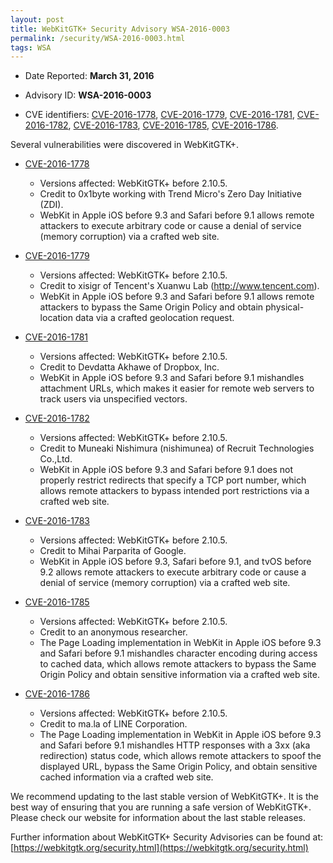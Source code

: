 ```yaml
---
layout: post
title: WebKitGTK+ Security Advisory WSA-2016-0003
permalink: /security/WSA-2016-0003.html
tags: WSA
---
```


* Date Reported: **March 31, 2016**

* Advisory ID: **WSA-2016-0003**

* CVE identifiers: [CVE-2016-1778](#CVE-2016-1778), [CVE-2016-1779](#CVE-2016-1779),
  [CVE-2016-1781](#CVE-2016-1781), [CVE-2016-1782](#CVE-2016-1782),
  [CVE-2016-1783](#CVE-2016-1783), [CVE-2016-1785](#CVE-2016-1785),
  [CVE-2016-1786](#CVE-2016-1786).


Several vulnerabilities were discovered in WebKitGTK+.

* <a name="CVE-2016-1778" href="https://cve.mitre.org/cgi-bin/cvename.cgi?name=CVE-2016-1778">CVE-2016-1778</a>
  * Versions affected: WebKitGTK+ before 2.10.5.
  * Credit to 0x1byte working with Trend Micro's Zero Day Initiative
    (ZDI).
  * WebKit in Apple iOS before 9.3 and Safari before 9.1 allows remote
    attackers to execute arbitrary code or cause a denial of service
    (memory corruption) via a crafted web site.

* <a name="CVE-2016-1779" href="https://cve.mitre.org/cgi-bin/cvename.cgi?name=CVE-2016-1779">CVE-2016-1779</a>
  * Versions affected: WebKitGTK+ before 2.10.5.
  * Credit to xisigr of Tencent's Xuanwu Lab (http://www.tencent.com).
  * WebKit in Apple iOS before 9.3 and Safari before 9.1 allows remote
    attackers to bypass the Same Origin Policy and obtain physical-
    location data via a crafted geolocation request.

* <a name="CVE-2016-1781" href="https://cve.mitre.org/cgi-bin/cvename.cgi?name=CVE-2016-1781">CVE-2016-1781</a>
  * Versions affected: WebKitGTK+ before 2.10.5.
  * Credit to Devdatta Akhawe of Dropbox, Inc.
  * WebKit in Apple iOS before 9.3 and Safari before 9.1 mishandles
    attachment URLs, which makes it easier for remote web servers to
    track users via unspecified vectors.

* <a name="CVE-2016-1782" href="https://cve.mitre.org/cgi-bin/cvename.cgi?name=CVE-2016-1782">CVE-2016-1782</a>
  * Versions affected: WebKitGTK+ before 2.10.5.
  * Credit to Muneaki Nishimura (nishimunea) of Recruit Technologies
    Co.,Ltd.
  * WebKit in Apple iOS before 9.3 and Safari before 9.1 does not
    properly restrict redirects that specify a TCP port number, which
    allows remote attackers to bypass intended port restrictions via a
    crafted web site.

* <a name="CVE-2016-1783" href="https://cve.mitre.org/cgi-bin/cvename.cgi?name=CVE-2016-1783">CVE-2016-1783</a>
  * Versions affected: WebKitGTK+ before 2.10.5.
  * Credit to Mihai Parparita of Google.
  * WebKit in Apple iOS before 9.3, Safari before 9.1, and tvOS before
    9.2 allows remote attackers to execute arbitrary code or cause a
    denial of service (memory corruption) via a crafted web site.

* <a name="CVE-2016-1785" href="https://cve.mitre.org/cgi-bin/cvename.cgi?name=CVE-2016-1785">CVE-2016-1785</a>
  * Versions affected: WebKitGTK+ before 2.10.5.
  * Credit to an anonymous researcher.
  * The Page Loading implementation in WebKit in Apple iOS before 9.3
    and Safari before 9.1 mishandles character encoding during access to
    cached data, which allows remote attackers to bypass the Same Origin
    Policy and obtain sensitive information via a crafted web site.

* <a name="CVE-2016-1786" href="https://cve.mitre.org/cgi-bin/cvename.cgi?name=CVE-2016-1786">CVE-2016-1786</a>
  * Versions affected: WebKitGTK+ before 2.10.5.
  * Credit to ma.la of LINE Corporation.
  * The Page Loading implementation in WebKit in Apple iOS before 9.3
    and Safari before 9.1 mishandles HTTP responses with a 3xx (aka
    redirection) status code, which allows remote attackers to spoof the
    displayed URL, bypass the Same Origin Policy, and obtain sensitive
    cached information via a crafted web site.


We recommend updating to the last stable version of WebKitGTK+. It is
the best way of ensuring that you are running a safe version of
WebKitGTK+. Please check our website for information about the last
stable releases.

Further information about WebKitGTK+ Security Advisories can be found at:
[https://webkitgtk.org/security.html](https://webkitgtk.org/security.html)
